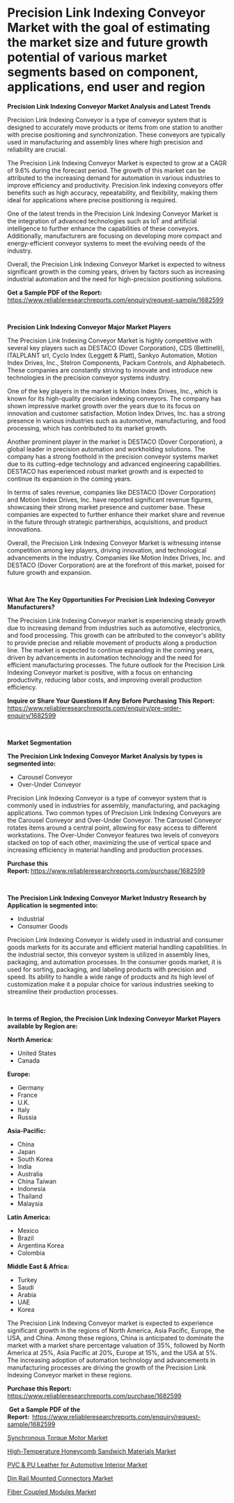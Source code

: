 <p><h1>Precision Link Indexing Conveyor Market with the goal of estimating the market size and future growth potential of various market segments based on component, applications, end user and region</h1></p><p><strong>Precision Link Indexing Conveyor Market Analysis and Latest Trends</strong></p>
<p><p>Precision Link Indexing Conveyor is a type of conveyor system that is designed to accurately move products or items from one station to another with precise positioning and synchronization. These conveyors are typically used in manufacturing and assembly lines where high precision and reliability are crucial.</p><p>The Precision Link Indexing Conveyor Market is expected to grow at a CAGR of 9.6% during the forecast period. The growth of this market can be attributed to the increasing demand for automation in various industries to improve efficiency and productivity. Precision link indexing conveyors offer benefits such as high accuracy, repeatability, and flexibility, making them ideal for applications where precise positioning is required.</p><p>One of the latest trends in the Precision Link Indexing Conveyor Market is the integration of advanced technologies such as IoT and artificial intelligence to further enhance the capabilities of these conveyors. Additionally, manufacturers are focusing on developing more compact and energy-efficient conveyor systems to meet the evolving needs of the industry.</p><p>Overall, the Precision Link Indexing Conveyor Market is expected to witness significant growth in the coming years, driven by factors such as increasing industrial automation and the need for high-precision positioning solutions.</p></p>
<p><strong>Get a Sample PDF of the Report:&nbsp;</strong> <a href="https://www.reliableresearchreports.com/enquiry/request-sample/1682599">https://www.reliableresearchreports.com/enquiry/request-sample/1682599</a></p>
<p>&nbsp;</p>
<p><strong>Precision Link Indexing Conveyor Major Market Players</strong></p>
<p><p>The Precision Link Indexing Conveyor Market is highly competitive with several key players such as DESTACO (Dover Corporation), CDS (Bettinelli), ITALPLANT srl, Cyclo Index (Leggett & Platt), Sankyo Automation, Motion Index Drives, Inc., Stelron Components, Packam Controls, and Alphabetech. These companies are constantly striving to innovate and introduce new technologies in the precision conveyor systems industry.</p><p>One of the key players in the market is Motion Index Drives, Inc., which is known for its high-quality precision indexing conveyors. The company has shown impressive market growth over the years due to its focus on innovation and customer satisfaction. Motion Index Drives, Inc. has a strong presence in various industries such as automotive, manufacturing, and food processing, which has contributed to its market growth.</p><p>Another prominent player in the market is DESTACO (Dover Corporation), a global leader in precision automation and workholding solutions. The company has a strong foothold in the precision conveyor systems market due to its cutting-edge technology and advanced engineering capabilities. DESTACO has experienced robust market growth and is expected to continue its expansion in the coming years.</p><p>In terms of sales revenue, companies like DESTACO (Dover Corporation) and Motion Index Drives, Inc. have reported significant revenue figures, showcasing their strong market presence and customer base. These companies are expected to further enhance their market share and revenue in the future through strategic partnerships, acquisitions, and product innovations.</p><p>Overall, the Precision Link Indexing Conveyor Market is witnessing intense competition among key players, driving innovation, and technological advancements in the industry. Companies like Motion Index Drives, Inc. and DESTACO (Dover Corporation) are at the forefront of this market, poised for future growth and expansion.</p></p>
<p>&nbsp;</p>
<p><strong>What Are The Key Opportunities For Precision Link Indexing Conveyor Manufacturers?</strong></p>
<p><p>The Precision Link Indexing Conveyor market is experiencing steady growth due to increasing demand from industries such as automotive, electronics, and food processing. This growth can be attributed to the conveyor's ability to provide precise and reliable movement of products along a production line. The market is expected to continue expanding in the coming years, driven by advancements in automation technology and the need for efficient manufacturing processes. The future outlook for the Precision Link Indexing Conveyor market is positive, with a focus on enhancing productivity, reducing labor costs, and improving overall production efficiency.</p></p>
<p><strong>Inquire or Share Your Questions If Any Before Purchasing This Report:</strong> <a href="https://www.reliableresearchreports.com/enquiry/pre-order-enquiry/1682599">https://www.reliableresearchreports.com/enquiry/pre-order-enquiry/1682599</a></p>
<p>&nbsp;</p>
<p><strong>Market Segmentation</strong></p>
<p><strong>The Precision Link Indexing Conveyor Market Analysis by types is segmented into:</strong></p>
<p><ul><li>Carousel Conveyor</li><li>Over-Under Conveyor</li></ul></p>
<p><p>Precision Link Indexing Conveyor is a type of conveyor system that is commonly used in industries for assembly, manufacturing, and packaging applications. Two common types of Precision Link Indexing Conveyors are the Carousel Conveyor and Over-Under Conveyor. The Carousel Conveyor rotates items around a central point, allowing for easy access to different workstations. The Over-Under Conveyor features two levels of conveyors stacked on top of each other, maximizing the use of vertical space and increasing efficiency in material handling and production processes.</p></p>
<p><strong>Purchase this Report:&nbsp;</strong><a href="https://www.reliableresearchreports.com/purchase/1682599">https://www.reliableresearchreports.com/purchase/1682599</a></p>
<p>&nbsp;</p>
<p><strong>The Precision Link Indexing Conveyor Market Industry Research by Application is segmented into:</strong></p>
<p><ul><li>Industrial</li><li>Consumer Goods</li></ul></p>
<p><p>Precision Link Indexing Conveyor is widely used in industrial and consumer goods markets for its accurate and efficient material handling capabilities. In the industrial sector, this conveyor system is utilized in assembly lines, packaging, and automation processes. In the consumer goods market, it is used for sorting, packaging, and labeling products with precision and speed. Its ability to handle a wide range of products and its high level of customization make it a popular choice for various industries seeking to streamline their production processes.</p></p>
<p>&nbsp;</p>
<p><strong>In terms of Region, the Precision Link Indexing Conveyor Market Players available by Region are:</strong></p>
<p>
    <p> <strong> North America: </strong>
        <ul>
            <li>United States</li>
            <li>Canada</li>
        </ul>
        </p> 
    <p> <strong> Europe: </strong>
        <ul>
            <li>Germany</li>
            <li>France</li>
            <li>U.K.</li>
            <li>Italy</li>
            <li>Russia</li>
        </ul>
        </p> 
    <p> <strong> Asia-Pacific: </strong>
        <ul>
            <li>China</li>
            <li>Japan</li>
            <li>South Korea</li>
            <li>India</li>
            <li>Australia</li>
            <li>China Taiwan</li>
            <li>Indonesia</li>
            <li>Thailand</li>
            <li>Malaysia</li>
        </ul>
        </p> 
    <p> <strong> Latin America: </strong>
        <ul>
            <li>Mexico</li>
            <li>Brazil</li>
            <li>Argentina Korea</li>
            <li>Colombia</li>
        </ul>
        </p> 
    <p> <strong> Middle East & Africa: </strong>
        <ul>
            <li>Turkey</li>
            <li>Saudi</li>
            <li>Arabia</li>
            <li>UAE</li>
            <li>Korea</li>
        </ul>
    </p>
    </p>
<p><p>The Precision Link Indexing Conveyor market is expected to experience significant growth in the regions of North America, Asia Pacific, Europe, the USA, and China. Among these regions, China is anticipated to dominate the market with a market share percentage valuation of 35%, followed by North America at 25%, Asia Pacific at 20%, Europe at 15%, and the USA at 5%. The increasing adoption of automation technology and advancements in manufacturing processes are driving the growth of the Precision Link Indexing Conveyor market in these regions.</p></p>
<p><strong>Purchase this Report: </strong><a href="https://www.reliableresearchreports.com/purchase/1682599">https://www.reliableresearchreports.com/purchase/1682599</a></p>
<p>&nbsp;<strong>Get a Sample PDF of the Report:&nbsp;&nbsp;</strong><a href="https://www.reliableresearchreports.com/enquiry/request-sample/1682599">https://www.reliableresearchreports.com/enquiry/request-sample/1682599</a></p>
<p><strong></strong></p>
<p><p><a href="https://medium.com/@jeromekling1967/synchronous-torque-motor-market-trends-forecast-and-competitive-analysis-to-2031-93336df034cd">Synchronous Torque Motor Market</a></p><p><a href="https://github.com/redneck06/Market-Research-Report-List-2/blob/main/high-temperature-honeycomb-sandwich-materials-market.md">High-Temperature Honeycomb Sandwich Materials Market</a></p><p><a href="https://github.com/nicoletavirag/Market-Research-Report-List-2/blob/main/pvc-pu-leather-for-automotive-interior-market.md">PVC & PU Leather for Automotive Interior Market</a></p><p><a href="https://medium.com/@jeromekling1967/din-rail-mounted-connectors-market-report-reveals-the-latest-trends-and-growth-opportunities-of-60a2e54b06c2">Din Rail Mounted Connectors Market</a></p><p><a href="https://medium.com/@jaremington56468/fiber-coupled-modules-market-trends-and-market-analysis-forecasted-for-period-2024-2031-f649396adc3e">Fiber Coupled Modules Market</a></p></p>